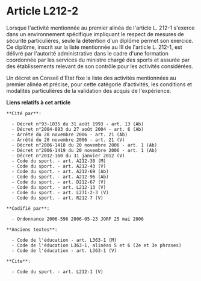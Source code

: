 # Article L212-2

Lorsque l'activité mentionnée au premier alinéa de l'article L. 212-1 s'exerce dans un environnement spécifique impliquant le
respect de mesures de sécurité particulières, seule la détention d'un diplôme permet son exercice. Ce diplôme, inscrit sur la
liste mentionnée au III de l'article L. 212-1, est délivré par l'autorité administrative dans le cadre d'une formation
coordonnée par les services du ministre chargé des sports et assurée par des établissements relevant de son contrôle pour les
activités considérées. 

Un décret en Conseil d'Etat fixe la liste des activités mentionnées au premier alinéa et précise, pour cette catégorie
d'activités, les conditions et modalités particulières de la validation des acquis de l'expérience.

**Liens relatifs à cet article**

	**Cité par**:

	  - Décret n°93-1035 du 31 août 1993 - art. 13 (Ab)
	  - Décret n°2004-893 du 27 août 2004 - art. 6 (Ab)
	  - Arrêté du 20 novembre 2006 - art. 21 (Ab)
	  - Arrêté du 20 novembre 2006 - art. 21 (V)
	  - Décret n°2006-1418 du 20 novembre 2006 - art. 1 (Ab)
	  - Décret n°2006-1419 du 20 novembre 2006 - art. 1 (Ab)
	  - Décret n°2012-160 du 31 janvier 2012 (V)
	  - Code du sport. - art. A212-38 (M)
	  - Code du sport. - art. A212-43 (V)
	  - Code du sport. - art. A212-69 (Ab)
	  - Code du sport. - art. A212-96 (Ab)
	  - Code du sport. - art. D212-67 (V)
	  - Code du sport. - art. L212-13 (V)
	  - Code du sport. - art. L231-2-3 (V)
	  - Code du sport. - art. R212-7 (V)

	**Codifié par**:

	  - Ordonnance 2006-596 2006-05-23 JORF 25 mai 2006

	**Anciens textes**:

	  - Code de l'éducation - art. L363-1 (M)
	  - Code de l'éducation L363-1, alinéas 5 et 6 (2e et 3e phrases)
	  - Code de l'éducation - art. L363-1 (V)

	**Cite**:

	  - Code du sport. - art. L212-1 (V)
